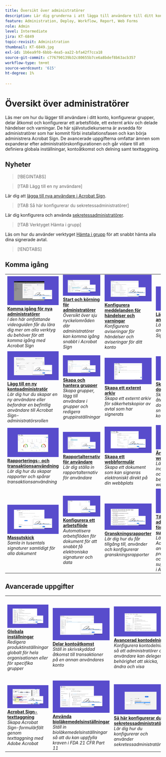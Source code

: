 ```yaml
---
title: Översikt över administratörer
description: Lär dig grunderna i att lägga till användare till ditt konto, konfigurera grupper, dela åtkomst och konfigurera ett arbetsflöde, ett externt arkiv och delade händelser och varningar
feature: Administration, Deploy, Workflow, Report, Web Forms
role: Admin
level: Intermediate
jira: KT-6849
topic-revisit: Administration
thumbnail: KT-6849.jpg
exl-id: 1b6ea9f0-6bbb-4ea5-aa22-bfa42f7cca18
source-git-commit: c776790139b32c80655b7ce6a8bdef8b63acb357
workflow-type: tm+mt
source-wordcount: '615'
ht-degree: 1%

---
```


# Översikt över administratörer

Läs mer om hur du lägger till användare i ditt konto, konfigurerar grupper, delar åtkomst och konfigurerar ett arbetsflöde, ett externt arkiv och delade händelser och varningar. De här självstudiekurserna är avsedda för administratörer som har kommit förbi installationsfasen och kan börja administrera Acrobat Sign. De avancerade uppgifterna omfattar ämnen som expanderar efter administratörskonfigurationen och går vidare till att definiera globala inställningar, kontoåtkomst och delning samt texttaggning.

## Nyheter

>[!BEGINTABS]

>[!TAB Lägg till en ny användare]

Lär dig att [lägga till nya användare i Acrobat Sign](add-users-to-your-account.md).

>[!TAB Så här konfigurerar du sekretessadministratörer]

Lär dig konfigurera och använda [sekretessadministratörer](privacy.md).

>[!TAB Verktyget Hämta i grupp]

Läs om hur du använder verktyget [Hämta i grupp](bulk-download-tool.md) för att snabbt hämta alla dina signerade avtal.

>[!ENDTABS]

## Komma igång

<table style="table-layout:fixed">
<tr>
  <td>
    <a href="get-started-admin.md">
      <img alt="Komma igång för nya administratörer" src="../assets/get-started-admin.png" />
    </a>
    <div>
    <a href="get-started-admin.md"><strong>Komma igång för nya administratörer</strong></a>
    </div>
    <em>I den här omfattande videoguiden får du lära dig mer om alla verktyg du behöver för att komma igång med Acrobat Sign</em>
    <br>
  </td>
  <td>
    <a href="up-and-running-admin.md">
      <img alt="Komma igång för administratörer" src="../assets/up-and-running.png" />
    </a>
    <div>
    <a href="up-and-running-admin.md"><strong>Start och körning för administratörer</strong></a>
    </div>
    <em>Översikt över sju nyckelområden där administratörer kan komma igång snabbt i Acrobat Sign</em>
    <br>
  </td>
  <td>
    <a href="set-up-shared-events-and-alert.md">
      <img alt="Konfigurera delade händelser och varningar" src="../assets/notifications.png" />
    </a>
    <div>
    <a href="set-up-shared-events-and-alert.md"><strong>Konfigurera meddelanden för händelser och varningar</strong></a>
    </div>
    <em>Konfigurera aviseringar för händelser och aviseringar för ditt konto</em>
    <br>
  </td>
  <td>
    <a href="add-users-to-your-account.md">
      <img alt="Lägg till en ny användare" src="../assets/add-user.png" />
    </a>
    <div>
    <a href="add-users-to-your-account.md"><strong>Lägg till en ny användare</strong></a>
    </div>
    <em>Lär dig lägga till nya användare i Acrobat Sign</em>
    <br>
  </td>
</tr>
<tr>
 <td>
    <a href="add-admin.md">
      <img alt="Lägg till en ny kontoadministratör" src="../assets/add-admin.png" />
    </a>
    <div>
    <a href="add-admin.md"><strong>Lägg till en ny kontoadministratör</strong></a>
    </div>
    <em>Lär dig hur du skapar en ny användare eller befordrar en befintlig användare till Acrobat Sign-administratörsrollen</em>
    <br>
  </td>
  <td>
    <a href="create-and-manage-groups.md">
      <img alt="Skapa och hantera grupper" src="../assets/groups.png" />
    </a>
    <div>
    <a href="create-and-manage-groups.md"><strong>Skapa och hantera grupper</strong></a>
    </div>
    <em>Skapa grupper, lägg till användare i grupper och redigera gruppinställningar</em>
    <br>
  </td>
  <td>
    <a href="set-up-your-external-archive.md">
      <img alt="Upprätta ett externt arkiv" src="../assets/external-archive.png" />
    </a>
    <div>
    <a href="set-up-your-external-archive.md"><strong>Skapa ett externt arkiv</strong></a>
    </div>
    <em>Skapa ett externt arkiv för säkerhetskopior av avtal som har signerats</em>
    <br>
  </td>
  <td>
    <a href="../sign-advanced-users/create-a-template.md">
      <img alt="Skapa en dokumentmall" src="../assets/create-template.png" />
    </a>
    <div>
    <a href="../sign-advanced-users/create-a-template.md"><strong>Skapa en dokumentmall</strong></a>
    </div>
    <em>Skapa en återanvändbar dokumentmall för snabbhet och konsekvens</em>
    <br>
  </td>
</tr>
<tr>
  <td>
    <a href="../sign-advanced-users/creating-a-report.md">
      <img alt="Rapportering och transaktionsanvändning" src="../assets/reporting.png" />
    </a>
    <div>
    <a href="../sign-advanced-users/creating-a-report.md"><strong>Rapporterings- och transaktionsanvändning</strong></a>
    </div>
    <em>Lär dig hur du skapar rapporter och spårar transaktionsanvändning</em>
    <br>
  </td>
  <td>
    <a href="report-options.md">
      <img alt="Rapportalternativ för användare" src="../assets/report-options.png" />
    </a>
    <div>
    <a href="report-options.md"><strong>Rapportalternativ för användare</strong></a>
    </div>
    <em>Lär dig ställa in rapportalternativ för användare</em>
    <br>
  </td>
  <td>
    <a href="../sign-advanced-users/webform.md">
      <img alt="Skapa ett webbformulär" src="../assets/web-form.png" />
    </a>
    <div>
    <a href="../sign-advanced-users/webform.md"><strong>Skapa ett webbformulär</strong></a>
    </div>
    <em>Skapa ett dokument som kan signeras elektroniskt direkt på din webbplats</em>
    <br>
  </td>
  <td>
    <a href="../sign-advanced-users/modify-webform.md">
      <img alt="Ändra ett befintligt webbformulär" src="../assets/modify-web-form.png" />
    </a>
    <div>
    <a href="../sign-advanced-users/modify-webform.md"><strong>Ändra ett befintligt webbformulär</strong></a>
    </div>
    <em>Lär dig hur du inaktiverar, redigerar och återaktiverar ett befintligt webbformulär</em>
    <br>
  </td>
</tr>
<tr>
  <td>
    <a href="../sign-advanced-users/megasign.md">
      <img alt="Massutskick" src="../assets/send-in-bulk.png" />
    </a>
    <div>
    <a href="../sign-advanced-users/megasign.md"><strong>Massutskick</strong></a>
    </div>
    <em>Samla in tusentals signaturer samtidigt för alla dokument</em>
    <br>
  </td>
  <td>
    <a href="building-a-custom-workflow.md">
      <img alt="Konfigurera ett arbetsflöde" src="../assets/workflow.png" />
    </a>
    <div>
    <a href="building-a-custom-workflow.md"><strong>Konfigurera ett arbetsflöde</strong></a>
    </div>
    <em>Automatisera arbetsflöden för dokument för att snabbt få elektroniska signaturer och data</em>
    <br>
  </td>
  <td>
    <a href="audit-reports.md">
      <img alt="Granskningsrapporter" src="../assets/audit-report.png" />
    </a>
    <div>
    <a href="audit-reports.md"><strong>Granskningsrapporter</strong></a>
    </div>
    <em>Lär dig hur du får tillgång till, använder och konfigurerar granskningsrapporter</em>
    <br>
  </td>
  <td>
    <a href="promote-admin.md">
      <img alt="Tilldela administratörsroller för produkter och support" src="../assets/assign-product.png" />
    </a>
    <div>
    <a href="promote-admin.md"><strong>Tilldela administratörsroller för produkter och support</strong></a>
    </div>
    <em>Lär dig tilldela en Acrobat Sign-användarroll som produktadministratör och supportadministratör i Admin Console</em>
    <br>
  </td>
</tr> 
</table>

## Avancerade uppgifter

<table style="table-layout:fixed">
<tr>
  <td>
    <a href="learn-about-global-settings.md">
      <img alt="Globala inställningar" src="../assets/global-settings.png">
    </a>
    <div>
    <a href="learn-about-global-settings.md"><strong>Globala inställningar</strong></a>
    </div>
    <em>Redigera produktinställningar globalt för hela organisationen eller för specifika grupper</em>
    <br>
  </td>
  <td>
    <a href="share-account-access.md">
      <img alt="Delar kontoåtkomst" src="../assets/sharing.png" />
    </a>  
    <div>
    <a href="share-account-access.md"><strong>Delar kontoåtkomst</strong></a>
    </div>
    <em>Ställ in skrivskyddad åtkomst till transaktioner på en annan användares konto</em>
    <br>
  </td>
  <td>
    <a href="advanced-account-sharing.md">
      <img alt="Avancerad kontodelning" src="../assets/advanced-sharing.png" />
    </a>
    <div>
    <a href="advanced-account-sharing.md"><strong>Avancerad kontodelning</strong></a>
    </div>
    <em>Konfigurera kontodelning så att administratörer och användare kan delegera behörighet att skicka, ändra och visa</em>
    <br>
  </td>
  <td>
    <a href="bulk-download-tool.md">
      <img alt="Hämta verktyg i grupp" src="../assets/bulk-download.png" />
    </a>
    <div>
    <a href="bulk-download-tool.md"><strong>Verktyget Hämta i grupp</strong></a>
    </div>
    <em>Lär dig använda verktyget Hämta i grupp för att snabbt hämta alla dina signerade avtal</em>
    <br>
  </td> 
</tr>
<tr>
   <td>
     <a href="../sign-advanced-users/adobe-sign-text-tagging.md">
      <img alt="Acrobat Sign-texttaggar" src="../assets/tagging.png" />
    </a>
    <div>
    <a href="../sign-advanced-users/adobe-sign-text-tagging.md"><strong>Acrobat Sign-texttaggning</strong></a>
    <div>
    <em>Skapa Acrobat Sign-formulärfält genom texttaggning med Adobe Acrobat</em>
    <br>
  </td>
  <td>
    <a href="use-bio-pharma-settings.md">
      <img alt="Använda bioläkemedelsinställningar" src="../assets/bio-settings.png" />
    </a>
    <div>
    <a href="use-bio-pharma-settings.md"><strong>Använda bioläkemedelsinställningar</strong></a>
    </div>
    <em>Ställ in bioläkemedelsinställningar så att du kan uppfylla kraven i FDA 21 CFR Part 11</em>
    <br>
  </td>
  <td>
    <a href="privacy.md">
      <img alt="Konfigurera sekretessadministratör" src="../assets/privacy-admin.png" />
    </a>
    <div>
    <a href="privacy.md"><strong>Så här konfigurerar du sekretessadministratörer</strong></a>
    </div>
    <em>Lär dig hur du konfigurerar och använder sekretessadministratörer</em>
    <br>
  </td>
  <td>
    <img alt="Avgränsare" src="../assets/Grayspacer.png" />
    <div>
    <br>
  </td>
</tr>
</table>
